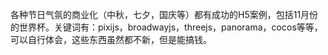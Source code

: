 
各种节日气氛的商业化（中秋，七夕，国庆等）都有成功的H5案例，包括11月份的世界杯。关键词有：pixijs，broadwayjs，threejs，panorama，cocos等等，可以自行体会，这些东西虽然都不新，但是能搞钱。